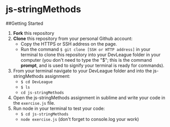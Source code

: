 # js-stringMethods

##Getting Started
1. **Fork** this repository
2. **Clone** this repository from your personal Github account:
    - Copy the HTTPS or SSH address on the page.
    - Run the command `$ git clone [SSH or HTTP address]` in your terminal to clone this repository into your DevLeague folder 
      in  your computer (you don't need to type the "$"; this is the command __prompt__, and is used to signify your terminal is ready for commands).
3. From your terminal navigate to your DevLeague folder and into the js-stringMethods assignment:
    - `$ cd DevLeague`
    - `$ ls` 
    - `cd js-stringMethods`
4. Open the js-stringMethods assignment in sublime and write your code in the `exercise.js` file.
5. Run node in your terminal to test your code:
   - `$ cd js-stringMethods`
   - `node exercise.js` (don't forget to console.log your work)

